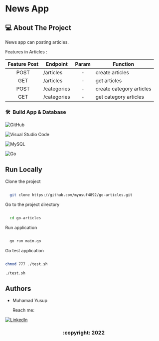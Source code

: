 # News App

<!-- ABOUT THE PROJECT -->

## 💻 About The Project

News app can posting articles.

Features in Articles :

| Feature Post | Endpoint    | Param | Function                 |
| :----------: | ----------- | :---: | ------------------------ |
|     POST     | /articles   |   -   | create articles          |
|     GET      | /articles   |   -   | get articles             |
|     POST     | /categories |   -   | create category articles |
|     GET      | /categories |   -   | get category articles    |

### 🛠 &nbsp;Build App & Database

![GitHub](https://img.shields.io/badge/github-%23121011.svg?style=for-the-badge&logo=github&logoColor=white)

![Visual Studio Code](https://img.shields.io/badge/Visual%20Studio%20Code-0078d7.svg?style=for-the-badge&logo=visual-studio-code&logoColor=white)

![MySQL](https://img.shields.io/badge/mysql-%2300f.svg?style=for-the-badge&logo=mysql&logoColor=white)

![Go](https://img.shields.io/badge/go-%2300ADD8.svg?style=for-the-badge&logo=go&logoColor=white)

## Run Locally

Clone the project

```bash

  git clone https://github.com/myusuf4892/go-articles.git

```

Go to the project directory

```bash

  cd go-articles

```

Run application

```bash

  go run main.go

```

Go test application

```bash

chmod 777 ./test.sh

./test.sh

```

## Authors

- Muhamad Yusup

  Reach me:

[![LinkedIn](https://img.shields.io/badge/Muhamad%20Yusup-%230077B5.svg?style=for-the-badge&logo=linkedin&logoColor=white)](https://www.linkedin.com/in/muhamad-yusup-a69225234/)

<h3>

<p align="center"> :copyright: 2022 </p>

</h3>
